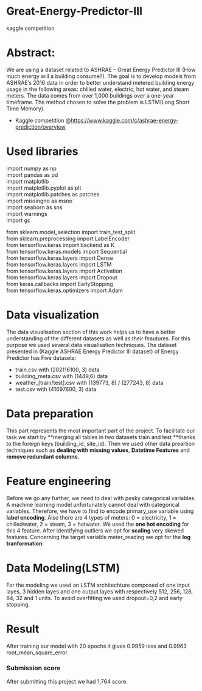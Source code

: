 # Great-Energy-Predictor-III
kaggle competition

 # Abstract:
We are using a dataset related to ASHRAE – Great Energy Predictor III (How much energy will a building consume?). The goal is to develop models from ASHRAE’s 2016 data in order to better understand metered building energy usage in the following areas: chilled water, electric, hot water, and steam meters. The data comes from over 1,000 buildings over a one-year timeframe. The method chosen to solve the problem is LSTM(Long Short Time Memory).

- Kaggle competition @https://www.kaggle.com/c/ashrae-energy-prediction/overview

# Used libraries
import numpy as np  
import pandas as pd  
import matplotlib  
import matplotlib.pyplot as plt  
import matplotlib.patches as patches  
import missingno as msno  
import seaborn as sns  
import warnings  
import gc

from sklearn.model_selection import train_test_split  
from sklearn.preprocessing import LabelEncoder  
from tensorflow.keras import backend as K  
from tensorflow.keras.models import Sequential  
from tensorflow.keras.layers import Dense  
from tensorflow.keras.layers import LSTM  
from tensorflow.keras.layers import Activation  
from tensorflow.keras.layers import Dropout  
from keras.callbacks import EarlyStopping  
from tensorflow.keras.optimizers import Adam

# Data visualization
The data visualisation section of this work helps us to have a better understanding of the different datasets as well as their feautures. For this purpose we used several data visualisation techniques.
The dataset presented in (Kaggle ASHRAE Energy Predictor III dataset) of Energy Predictor has Five datasets:
*  train.csv with (202116100, 3) data
* building_meta.csv with (1449,6) data
* weather_[train/test].csv with (139773, 8) / (277243, 8) data
* test.csv with (41697600, 3) data

# Data preparation
This part represents the most important part of the project.
To facilitate our task we start by **merging all tables in two datasets train and test **thanks to the foreign keys (building_id, site_id).
Then we used other data preartion techniques such as **dealing with missing values**, **Datetime Features** and **remove redundant columns**.
# Feature engineering
Before we go any further, we need to deal with pesky categorical variables. A machine learning model unfortunately cannot deal with categorical variables.
Therefore, we have to find to encode primary_use variable using **label encoding**.
Also there are 4 types of meters: 0 = electricity, 1 = chilledwater, 2 = steam, 3 = hotwater. We used the **one hot encoding** for this 4 feature.
After identifying outliers we opt for **scaling** very skewed features.
Concerning the target variable meter_reading we opt for the **log tranformation**.

# Data Modeling(LSTM)
For the modeling we used an LSTM architechture composed of one input layes, 3 hidden layes and one output layes with respectively 512, 256, 128, 64, 32 and 1 units. To avoid overfitting we used dropout=0,2 and early stopping.

# Result
After training our model with 20 epochs it gives 0.9959 loss and 0.9963 root_mean_square_error. 

### Submission score
After submitting this project we had 1,764 score.

